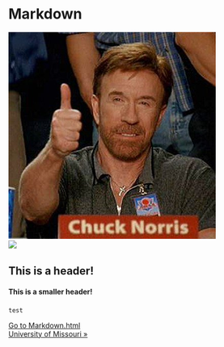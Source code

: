 # Markdown

<img src="iu.jpg">
<br><img src="https://i.imgur.com/lVlPvCB.gif">

<h2>This is a header!</h2>

<h4>This is a smaller header!</h4>

<code>test</code>

<a href="markdown.html">Go to Markdown.html</a>
<br><a href="https://missouri.edu">University of Missouri &raquo;</a>
